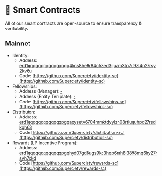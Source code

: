 # 📄 Smart Contracts

All of our smart contracts are open-source to ensure transparency & verifiability.

## Mainnet

- Identity:
  - Address: [erd1qqqqqqqqqqqqqpgq4kns8he9r84c58ed3jjuam3tp7u9zl4n27rsy2kv6u](https://explorer.elrond.com/accounts/erd1qqqqqqqqqqqqqpgq4kns8he9r84c58ed3jjuam3tp7u9zl4n27rsy2kv6u)
  - Code: [https://github.com/Superciety/identity-sc](https://github.com/Superciety/identity-sc)
- Fellowships:
  - Address (Manager): [-](https://explorer.elrond.com/accounts/-)
  - Address (Entity Template): [-](https://explorer.elrond.com/accounts/-)
  - Code: [https://github.com/Superciety/fellowships-sc](https://github.com/Superciety/fellowships-sc)
- Distributon:
  - Address: [erd1qqqqqqqqqqqqqpgqaqysetv6704mmktdyylzh08rtluquhpd27rsdkgh63](https://explorer.elrond.com/accounts/erd1qqqqqqqqqqqqqpgqaqysetv6704mmktdyylzh08rtluquhpd27rsdkgh63)
  - Code [https://github.com/Superciety/distribution-sc](https://github.com/Superciety/distribution-sc)
- Rewards (LP Incentive Program):
  - Address: [erd1qqqqqqqqqqqqqpgqhyd07gd8ugs9kc3hqp6mh8l3898mq6hy27rsyh7xkd](https://explorer.elrond.com/accounts/erd1qqqqqqqqqqqqqpgqhyd07gd8ugs9kc3hqp6mh8l3898mq6hy27rsyh7xkd)
  - Code [https://github.com/Superciety/rewards-sc](https://github.com/Superciety/rewards-sc)
